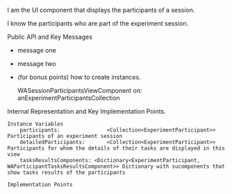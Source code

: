 I am the UI component that displays the participants of a session.

I know the participants who are part of the experiment session.

Public API and Key Messages

- message one   
- message two 
- (for bonus points) how to create instances.

   WASessionParticipantsViewComponent on: anExperimentParticipantsCollection
 
Internal Representation and Key Implementation Points.

	Instance Variables
		participants:				<Collection<ExperimentParticipant>> Participants of an experiment session
		detailedParticipants:		<Collection<ExperimentParticipant>> Participants for whom the details of their tasks are displayed in this view
		tasksResultsComponents:	<Dictionary<ExperimentParticipant, WAParticipantTasksResultsComponent>> Dictionary with sucomponents that show tasks results of the participants			 

    Implementation Points